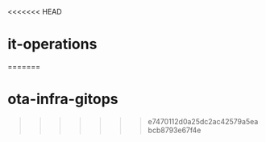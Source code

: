 <<<<<<< HEAD
# it-operations
=======
# ota-infra-gitops
>>>>>>> e7470112d0a25dc2ac42579a5eabcb8793e67f4e
